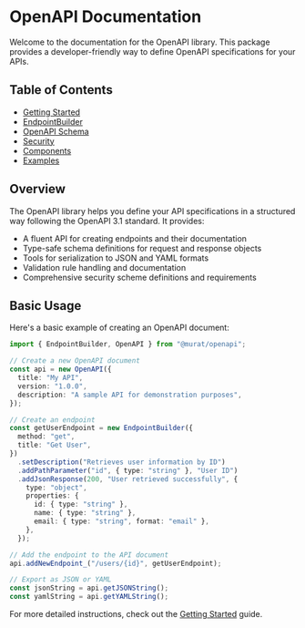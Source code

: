 # OpenAPI Documentation

Welcome to the documentation for the OpenAPI library. This package provides a
developer-friendly way to define OpenAPI specifications for your APIs.

## Table of Contents

- [Getting Started](./getting-started.md)
- [EndpointBuilder](./endpoint-builder.md)
- [OpenAPI Schema](./openapi-schema.md)
- [Security](./security.md)
- [Components](./components.md)
- [Examples](./examples.md)

## Overview

The OpenAPI library helps you define your API specifications in a structured way
following the OpenAPI 3.1 standard. It provides:

- A fluent API for creating endpoints and their documentation
- Type-safe schema definitions for request and response objects
- Tools for serialization to JSON and YAML formats
- Validation rule handling and documentation
- Comprehensive security scheme definitions and requirements

## Basic Usage

Here's a basic example of creating an OpenAPI document:

```typescript
import { EndpointBuilder, OpenAPI } from "@murat/openapi";

// Create a new OpenAPI document
const api = new OpenAPI({
  title: "My API",
  version: "1.0.0",
  description: "A sample API for demonstration purposes",
});

// Create an endpoint
const getUserEndpoint = new EndpointBuilder({
  method: "get",
  title: "Get User",
})
  .setDescription("Retrieves user information by ID")
  .addPathParameter("id", { type: "string" }, "User ID")
  .addJsonResponse(200, "User retrieved successfully", {
    type: "object",
    properties: {
      id: { type: "string" },
      name: { type: "string" },
      email: { type: "string", format: "email" },
    },
  });

// Add the endpoint to the API document
api.addNewEndpoint_("/users/{id}", getUserEndpoint);

// Export as JSON or YAML
const jsonString = api.getJSONString();
const yamlString = api.getYAMLString();
```

For more detailed instructions, check out the
[Getting Started](./getting-started.md) guide.
